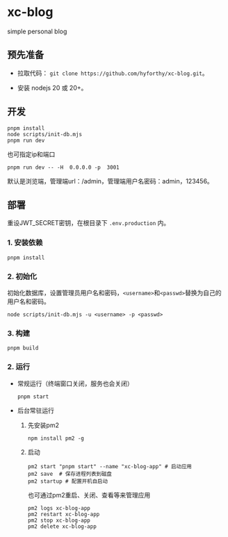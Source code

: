 # xc-blog

simple personal blog

## 预先准备

- 拉取代码： `git clone https://github.com/hyforthy/xc-blog.git`。

- 安装 nodejs 20 或 20+。

## 开发

```shell
pnpm install
node scripts/init-db.mjs
pnpm run dev
```

也可指定ip和端口

```shell
pnpm run dev -- -H  0.0.0.0 -p  3001
```

默认是浏览端，管理端url：/admin，管理端用户名密码：admin，123456。

## 部署

重设JWT_SECRET密钥，在根目录下 `.env.production` 内。

### 1. 安装依赖

```shell
pnpm install
```

### 2. 初始化

初始化数据库，设置管理员用户名和密码，`<username>`和`<passwd>`替换为自己的用户名和密码。

```shell
node scripts/init-db.mjs -u <username> -p <passwd>
```

### 3. 构建

```shell
pnpm build
```

### 2. 运行

- 常规运行（终端窗口关闭，服务也会关闭）

    ```shell
    pnpm start
    ```

- 后台常驻运行
    1. 先安装pm2

        ```shell
        npm install pm2 -g
        ```

    2. 启动

        ```shell
        pm2 start "pnpm start" --name "xc-blog-app" # 启动应用
        pm2 save  # 保存进程列表到磁盘
        pm2 startup # 配置开机自启动
        ```

        也可通过pm2重启、关闭、查看等来管理应用

        ```shell
        pm2 logs xc-blog-app
        pm2 restart xc-blog-app
        pm2 stop xc-blog-app
        pm2 delete xc-blog-app
        ```
